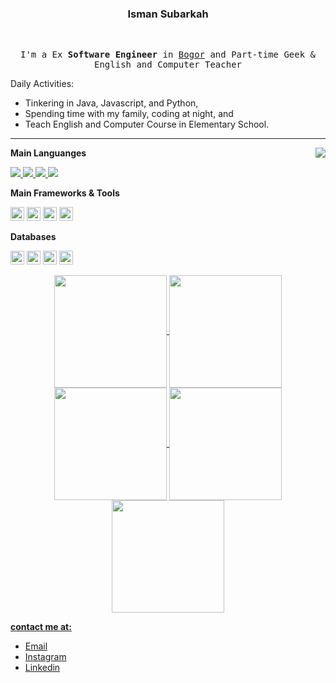 <div align="center">
<h3>Isman Subarkah</h3>
  <br>
  <samp>
   <p>
      I'm a Ex <strong>Software Engineer</strong> in <a href="https://www.google.com/maps/d/embed?mid=1CZQU30NT8s-6K5Ko8VtaP-YVaRE&ie=UTF8&hl=en&t=h&msa=0&ll=-6.59162800000001%2C106.79328900000003&spn=0.059684%2C0.083256&z=13&output=embed">Bogor</a> and Part-time Geek & English and Computer Teacher
    </p>

</div>
    
Daily Activities:
	    
* Tinkering in Java, Javascript, and Python,
* Spending time with my family, coding at night, and
* Teach English and Computer Course in Elementary School.
****

<img align="right" src="https://github-readme-stats.vercel.app/api?username=subarkahisman&show_icons=true&icon_color=805AD5&text_color=718096&bg_color=ffffff&hide_title=true" />

**Main Languanges**

<a href="https://www.java.com" target="_blank"> <img src="https://img.icons8.com/color/48/000000/java-coffee-cup-logo.png"/> </a>
<a href="https://developer.mozilla.org/en-US/docs/Web/JavaScript" target="_blank"> 
	<img src="https://img.icons8.com/color/48/000000/javascript.png"/> </a>
<a href="https://www.typescriptlang.org/" target="_blank"> 
	<img src="https://img.icons8.com/color/48/000000/typescript.png"/>
</a>
<a href="https://www.python.org/" target="_blank"> 
	<img src="https://img.icons8.com/color/48/000000/python.png"/>
 </a>

**Main Frameworks & Tools**


<code><img height="22" src="https://cdn.jsdelivr.net/npm/simple-icons@v3/icons/react.svg"></code>
<code><img height="22" src="https://cdn.jsdelivr.net/npm/simple-icons@v3/icons/spring.svg"></code>
<code><img height="22" src="https://cdn.jsdelivr.net/npm/simple-icons@v3/icons/flask.svg"></code>
<code><img height="22" src="https://cdn.jsdelivr.net/npm/simple-icons@v3/icons/django.svg"></code>

**Databases**

<code><img height="22" src="https://cdn.jsdelivr.net/npm/simple-icons@v3/icons/mysql.svg"></code>
<code><img height="22" src="https://cdn.jsdelivr.net/npm/simple-icons@v3/icons/postgresql.svg"></code>
<code><img height="22" src="https://cdn.jsdelivr.net/npm/simple-icons@v3/icons/redis.svg"></code>
<code><img height="22" src="https://cdn.jsdelivr.net/npm/simple-icons@v3/icons/mongodb.svg"></code>

 <div align="center">
<a href="https://github.com/subarkahisman">
<img align="center" src="http://github-profile-summary-cards.vercel.app/api/cards/stats?username=subarkahisman&theme=2077" height="180em" />
<img align="center" src="http://github-profile-summary-cards.vercel.app/api/cards/most-commit-language?username=subarkahisman&theme=2077" height="180em" />
<img align="center" src="http://github-profile-summary-cards.vercel.app/api/cards/repos-per-language?username=subarkahisman&theme=2077" height="180em" />
<img align="center" src="http://github-profile-summary-cards.vercel.app/api/cards/productive-time?username=subarkahisman&theme=2077" height="180em" />
<img align="center" src="http://github-profile-summary-cards.vercel.app/api/cards/profile-details?username=subarkahisman&theme=2077" height="180em" />
</div>
	
**contact me at:**

* [Email](mailto:ismansubarkah.2210@gmail.com)
* [Instagram](https://instagram.com/subarkahisman)
* [Linkedin](https://www.linkedin.com/in/isman-subarkah-80190720b/)
